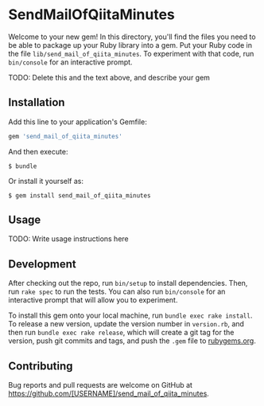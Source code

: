 # SendMailOfQiitaMinutes

Welcome to your new gem! In this directory, you'll find the files you need to be able to package up your Ruby library into a gem. Put your Ruby code in the file `lib/send_mail_of_qiita_minutes`. To experiment with that code, run `bin/console` for an interactive prompt.

TODO: Delete this and the text above, and describe your gem

## Installation

Add this line to your application's Gemfile:

```ruby
gem 'send_mail_of_qiita_minutes'
```

And then execute:

    $ bundle

Or install it yourself as:

    $ gem install send_mail_of_qiita_minutes

## Usage

TODO: Write usage instructions here

## Development

After checking out the repo, run `bin/setup` to install dependencies. Then, run `rake spec` to run the tests. You can also run `bin/console` for an interactive prompt that will allow you to experiment.

To install this gem onto your local machine, run `bundle exec rake install`. To release a new version, update the version number in `version.rb`, and then run `bundle exec rake release`, which will create a git tag for the version, push git commits and tags, and push the `.gem` file to [rubygems.org](https://rubygems.org).

## Contributing

Bug reports and pull requests are welcome on GitHub at https://github.com/[USERNAME]/send_mail_of_qiita_minutes.

